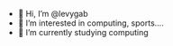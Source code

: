 - 👋 Hi, I’m @levygab
- 👀 I’m interested in computing, sports....
- 🌱 I’m currently studying computing

<!---
levygab/levygab is a ✨ special ✨ repository because its `README.md` (this file) appears on your GitHub profile.
You can click the Preview link to take a look at your changes.
--->
